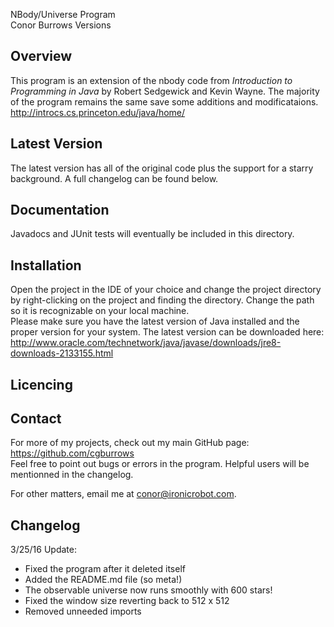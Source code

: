 NBody/Universe Program  
Conor Burrows Versions

Overview
--------
This program is an extension of the nbody code from *Introduction to Programming in Java* by Robert Sedgewick and Kevin Wayne. The majority of the program remains the same save some additions and modificataions.  
http://introcs.cs.princeton.edu/java/home/

Latest Version
--------------
The latest version has all of the original code plus the support for a starry background. A full changelog can be found below.

Documentation
-------------
Javadocs and JUnit tests will eventually be included in this directory.

Installation
------------
Open the project in the IDE of your choice and change the project directory by right-clicking on the project and finding the directory. Change the path so it is recognizable on your local machine.  
Please make sure you have the latest version of Java installed and the proper version for your system. The latest version can be downloaded here:  
http://www.oracle.com/technetwork/java/javase/downloads/jre8-downloads-2133155.html

Licencing
---------

Contact
-------
For more of my projects, check out my main GitHub page: https://github.com/cgburrows  
Feel free to point out bugs or errors in the program. Helpful users will be mentionned in the changelog.

For other matters, email me at conor@ironicrobot.com.

Changelog
---------
3/25/16 Update:  
* Fixed the program after it deleted itself
* Added the README.md file (so meta!)
* The observable universe now runs smoothly with 600 stars!
* Fixed the window size reverting back to 512 x 512
* Removed unneeded imports
